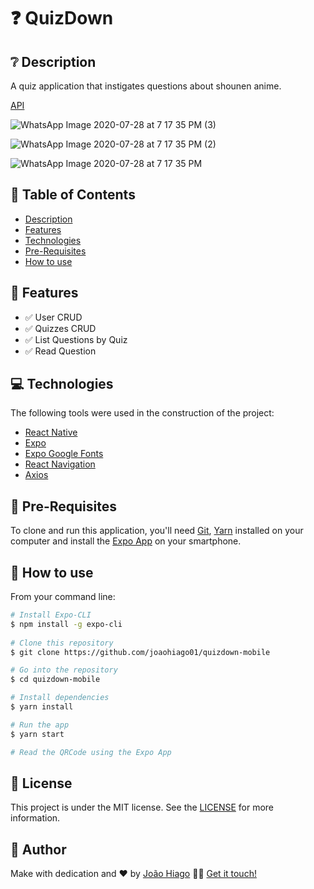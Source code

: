# :question: QuizDown

## :grey_question: Description

A quiz application that instigates questions about shounen anime.

[API](https://github.com/joaohiago01/quizdown-server)

![WhatsApp Image 2020-07-28 at 7 17 35 PM (3)](https://user-images.githubusercontent.com/47699280/88729751-ffd13400-d10a-11ea-9d57-06db23fabecc.jpeg)

![WhatsApp Image 2020-07-28 at 7 17 35 PM (2)](https://user-images.githubusercontent.com/47699280/88729761-065fab80-d10b-11ea-9f0f-12b6eb68f3c6.jpeg)

![WhatsApp Image 2020-07-28 at 7 17 35 PM](https://user-images.githubusercontent.com/47699280/88729772-095a9c00-d10b-11ea-91f5-03bfe130d812.jpeg)

## :pushpin: Table of Contents

<!--ts-->
   * [Description](#grey_question-description)
   * [Features](#key-features)
   * [Technologies](#computer-technologies)
   * [Pre-Requisites](#scroll-pre-requisites)
   * [How to use](#construction_worker-how-to-use)
<!--te-->

## :key: Features

- :white_check_mark: User CRUD
- :white_check_mark: Quizzes CRUD
- :white_check_mark: List Questions by Quiz
- :white_check_mark: Read Question

## :computer: Technologies

The following tools were used in the construction of the project:

- [React Native](https://reactnative.dev/docs/getting-started)
- [Expo](https://expo.io/)
- [Expo Google Fonts](https://github.com/expo/google-fonts)
- [React Navigation](https://reactnavigation.org/)
- [Axios](https://github.com/axios/axios)

## :scroll: Pre-Requisites

To clone and run this application, you'll need [Git](https://git-scm.com/), [Yarn](https://yarnpkg.com/) installed on your computer and install the [Expo App](https://play.google.com/store/apps/details?id=host.exp.exponent&hl=en_US) on your smartphone.

## :construction_worker: How to use

From your command line:

```bash
# Install Expo-CLI
$ npm install -g expo-cli
 
# Clone this repository
$ git clone https://github.com/joaohiago01/quizdown-mobile

# Go into the repository
$ cd quizdown-mobile

# Install dependencies
$ yarn install

# Run the app
$ yarn start

# Read the QRCode using the Expo App
```

## :closed_book: License

This project is under the MIT license. See the [LICENSE](https://github.com/joaohiago01/quizdown-mobile/blob/master/LICENSE) for more information.

## :rocket: Author

Make with dedication and ❤️ by [João Hiago](https://github.com/joaohiago01) 👋🏽 [Get it touch!](https://www.linkedin.com/in/joaohiago/)
